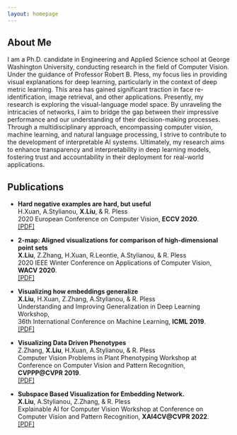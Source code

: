 ```yaml
---
layout: homepage
---
```


## About Me

I am a Ph.D. candidate in Engineering and Applied Science school at George Washington University, conducting research in the field of Computer Vision. Under the guidance of Professor Robert B. Pless, my focus lies in providing visual explanations for deep learning, particularly in the context of deep metric learning. This area has gained significant traction in face re-identification, image retrieval, and other applications. Presently, my research is exploring the visual-language model space. By unraveling the intricacies of networks, I aim to bridge the gap between their impressive performance and our understanding of their decision-making processes. Through a multidisciplinary approach, encompassing computer vision, machine learning, and natural language processing, I strive to contribute to the development of interpretable AI systems. Ultimately, my research aims to enhance transparency and interpretability in deep learning models, fostering trust and accountability in their deployment for real-world applications.

 
## Publications

- **Hard negative examples are hard, but useful**  
 H.Xuan, A.Stylianou, **X.Liu**, & R. Pless  
2020 European Conference on Computer Vision, **ECCV 2020**.  
[[PDF]](https://arxiv.org/pdf/2007.12749.pdf)

- **2-map: Aligned visualizations for comparison of high-dimensional point sets**  
**X.Liu**, Z.Zhang, H.Xuan, R.Leontie, A.Stylianou, & R. Pless  
2020 IEEE Winter Conference on Applications of Computer Vision, **WACV 2020**.  
[[PDF]](https://openaccess.thecvf.com/content_WACV_2020/papers/Liu_2-MAP_Aligned_Visualizations_for_Comparison_of_High-Dimensional_Point_Sets_WACV_2020_paper.pdf)

- **Visualizing how embeddings generalize**  
**X.Liu**, H.Xuan, Z.Zhang, A.Stylianou, & R. Pless  
Understanding and Improving Generalization in Deep Learning Workshop,  
36th International Conference on Machine Learning, **ICML 2019**.    
[[PDF]](https://arxiv.org/abs/1909.07464)

- **Visualizing Data Driven Phenotypes**  
 Z.Zhang, **X.Liu**, H.Xuan, A.Stylianou, & R. Pless  
Computer Vision Problems in Plant Phenotyping Workshop at  
Conference on Computer Vision and Pattern Recognition, **CVPPP@CVPR 2019**.    
[[PDF]](https://www.plant-phenotyping.org/lw_resource/datapool/systemfiles/elements/files/c7538f5c-7552-11e9-b1c5-dead53a91d31/current/document/ZhangCVPPP2019.pdf)

- **Subspace Based Visualization for Embedding Network.**  
 **X.Liu**, A.Stylianou, Z.Zhang, & R. Pless  
Explainable AI for Computer Vision Workshop at 
Conference on Computer Vision and Pattern Recognition, **XAI4CV@CVPR 2022**.    
[[PDF]](https://xai4cv.github.io/assets/posters/p26.pdf)
